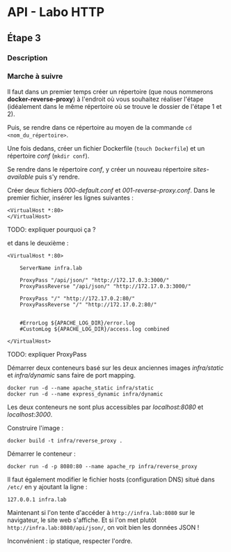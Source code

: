 # API - Labo HTTP
## Étape 3
### Description
### Marche à suivre

Il faut dans un premier temps créer un répertoire (que nous nommerons **docker-reverse-proxy**) à l'endroit où vous souhaitez réaliser l'étape (idéalement dans le même répertoire où se trouve le dossier de l'étape 1 et 2). 

Puis, se rendre dans ce répertoire au moyen de la commande `cd <nom_du_répertoire>`.

Une fois dedans, créer un fichier Dockerfile (`touch Dockerfile`) et un répertoire *conf* 
(`mkdir conf`).

Se rendre dans le répertoire *conf*, y créer un nouveau répertoire *sites-available* puis s'y rendre.

Créer deux fichiers *000-default.conf* et *001-reverse-proxy.conf*.
Dans le premier fichier, insérer les lignes suivantes :

```
<VirtualHost *:80>
</VirtualHost>
```
TODO: expliquer pourquoi ça ?

et dans le deuxième :
```
<VirtualHost *:80>
	
	ServerName infra.lab

	ProxyPass "/api/json/" "http://172.17.0.3:3000/"
	ProxyPassReverse "/api/json/" "http://172.17.0.3:3000/"
	
	ProxyPass "/" "http://172.17.0.2:80/"
	ProxyPassReverse "/" "http://172.17.0.2:80/"
	

	#ErrorLog ${APACHE_LOG_DIR}/error.log
	#CustomLog ${APACHE_LOG_DIR}/access.log combined
	
</VirtualHost>

```
TODO: expliquer ProxyPass

Démarrer deux conteneurs basé sur les deux anciennes images *infra/static* et *infra/dynamic* sans faire de port mapping.

```
docker run -d --name apache_static infra/static
docker run -d --name express_dynamic infra/dynamic
```
Les deux conteneurs ne sont plus accessibles par *localhost:8080* et *localhost:3000*.

Construire l'image :
```
docker build -t infra/reverse_proxy .
```
Démarrer le conteneur :
```
docker run -d -p 8080:80 --name apache_rp infra/reverse_proxy
```
Il faut également modifier le fichier hosts (configuration DNS) situé dans `/etc/` en y ajoutant la ligne :
```
127.0.0.1 infra.lab
```
Maintenant si l'on tente d'accéder à `http://infra.lab:8080` sur le navigateur, le site web s'affiche. Et si l'on met plutôt `http://infra.lab:8080/api/json/`, on voit bien les données JSON !

Inconvénient : ip statique, respecter l'ordre.




